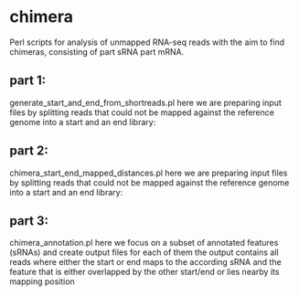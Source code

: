 # chimera
Perl scripts for analysis of unmapped RNA-seq reads with the aim to find chimeras, consisting of part sRNA part mRNA.

## part 1:
generate_start_and_end_from_shortreads.pl
here we are preparing input files by splitting reads that could not be mapped 
against the reference genome into a start and an end library:

## part 2:
chimera_start_end_mapped_distances.pl
here we are preparing input files by splitting reads that could not be mapped 
against the reference genome into a start and an end library:

## part 3:
chimera_annotation.pl
here we focus on a subset of annotated features (sRNAs) and create output files for each of them
the output contains all reads where either the start or end maps to the according sRNA
and the feature that is either overlapped by the other start/end or lies nearby its mapping position
